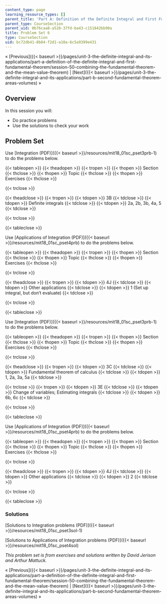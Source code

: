 ```yaml
---
content_type: page
learning_resource_types: []
parent_title: 'Part A: Definition of the Definite Integral and First Fundamental Theorem'
parent_type: CourseSection
parent_uid: 0b76caa8-a528-37fd-ba43-c151842bb90a
title: Problem Set 6
type: CourseSection
uid: bc72db41-0b84-f2d1-a10a-6c5a9399e431
---
```


« [Previous]({{< baseurl >}}/pages/unit-3-the-definite-integral-and-its-applications/part-a-definition-of-the-definite-integral-and-first-fundamental-theorem/session-50-combining-the-fundamental-theorem-and-the-mean-value-theorem) | [Next]({{< baseurl >}}/pages/unit-3-the-definite-integral-and-its-applications/part-b-second-fundamental-theorem-areas-volumes) »

Overview
--------

In this session you will:

*   Do practice problems
*   Use the solutions to check your work

Problem Set
-----------

Use [Integration (PDF)]({{< baseurl >}}/resources/mit18_01sc_pset3prb-1) to do the problems below.

{{< tableopen >}}
{{< theadopen >}}
{{< tropen >}}
{{< thopen >}}
Section
{{< thclose >}}
{{< thopen >}}
Topic
{{< thclose >}}
{{< thopen >}}
Exercises
{{< thclose >}}

{{< trclose >}}

{{< theadclose >}}
{{< tropen >}}
{{< tdopen >}}
3B
{{< tdclose >}}
{{< tdopen >}}
Definite integrals
{{< tdclose >}}
{{< tdopen >}}
2a, 2b, 3b, 4a, 5
{{< tdclose >}}

{{< trclose >}}

{{< tableclose >}}

Use [Applications of Integration (PDF)]({{< baseurl >}}/resources/mit18_01sc_pset4prb) to do the problems below.

{{< tableopen >}}
{{< theadopen >}}
{{< tropen >}}
{{< thopen >}}
Section
{{< thclose >}}
{{< thopen >}}
Topic
{{< thclose >}}
{{< thopen >}}
Exercises
{{< thclose >}}

{{< trclose >}}

{{< theadclose >}}
{{< tropen >}}
{{< tdopen >}}
4J
{{< tdclose >}}
{{< tdopen >}}
Other applications
{{< tdclose >}}
{{< tdopen >}}
1 (Set up integral, but don’t evaluate)
{{< tdclose >}}

{{< trclose >}}

{{< tableclose >}}

Use [Integration (PDF)]({{< baseurl >}}/resources/mit18_01sc_pset3prb-1) to do the problems below.

{{< tableopen >}}
{{< theadopen >}}
{{< tropen >}}
{{< thopen >}}
Section
{{< thclose >}}
{{< thopen >}}
Topic
{{< thclose >}}
{{< thopen >}}
Exercises
{{< thclose >}}

{{< trclose >}}

{{< theadclose >}}
{{< tropen >}}
{{< tdopen >}}
3C
{{< tdclose >}}
{{< tdopen >}}
Fundamental theorem of calculus
{{< tdclose >}}
{{< tdopen >}}
1, 2a, 3a, 5a
{{< tdclose >}}

{{< trclose >}}
{{< tropen >}}
{{< tdopen >}}
3E
{{< tdclose >}}
{{< tdopen >}}
Change of variables; Estimating integrals
{{< tdclose >}}
{{< tdopen >}}
6b, 6c
{{< tdclose >}}

{{< trclose >}}

{{< tableclose >}}

Use [Applications of Integration (PDF)]({{< baseurl >}}/resources/mit18_01sc_pset4prb) to do the problems below.

{{< tableopen >}}
{{< theadopen >}}
{{< tropen >}}
{{< thopen >}}
Section
{{< thclose >}}
{{< thopen >}}
Topic
{{< thclose >}}
{{< thopen >}}
Exercises
{{< thclose >}}

{{< trclose >}}

{{< theadclose >}}
{{< tropen >}}
{{< tdopen >}}
4J
{{< tdclose >}}
{{< tdopen >}}
Other applications
{{< tdclose >}}
{{< tdopen >}}
2
{{< tdclose >}}

{{< trclose >}}

{{< tableclose >}}

### Solutions

[Solutions to Integration problems (PDF)]({{< baseurl >}}/resources/mit18_01sc_pset3sol-1)

[Solutions to Applications of Integration problems (PDF)]({{< baseurl >}}/resources/mit18_01sc_pset4sol)

_This problem set is from exercises and solutions written by David Jerison and Arthur Mattuck._

« [Previous]({{< baseurl >}}/pages/unit-3-the-definite-integral-and-its-applications/part-a-definition-of-the-definite-integral-and-first-fundamental-theorem/session-50-combining-the-fundamental-theorem-and-the-mean-value-theorem) | [Next]({{< baseurl >}}/pages/unit-3-the-definite-integral-and-its-applications/part-b-second-fundamental-theorem-areas-volumes) »